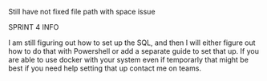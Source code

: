 Still have not fixed file path with space issue


SPRINT 4 INFO

I am still figuring out how to set up the SQL, and then I will either figure out how to do that with Powershell or add a separate guide to set that up. If you are able to use docker with your system even if temporarly that might be best if you need help setting that up contact me on teams.
